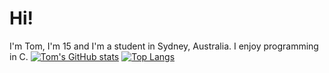 # Hi!
I'm Tom, I'm 15 and I'm a student in Sydney, Australia. I enjoy programming in C.
[![Tom's GitHub stats](https://github-readme-stats.vercel.app/api?username=tomanw&show_icons=true&theme=dracula)](https://github.com/anuraghazra/github-readme-stats)
[![Top Langs](https://github-readme-stats.vercel.app/api/top-langs/?username=tomanw&theme=dracula)](https://github.com/anuraghazra/github-readme-stats)
